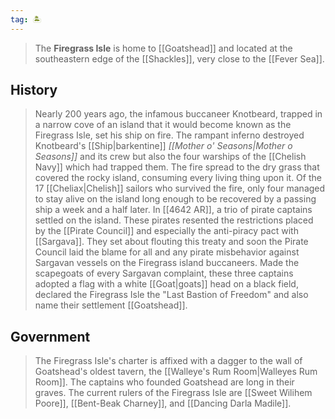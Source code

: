 ```yaml
---
tag: 🏝️
---
```


> The **Firegrass Isle** is home to  [[Goatshead]] and located at the southeastern edge of the [[Shackles]], very close to the [[Fever Sea]].


## History

> Nearly 200 years ago, the infamous buccaneer Knotbeard, trapped in a narrow cove of an island that it would become known as the Firegrass Isle, set his ship on fire. The rampant inferno destroyed Knotbeard's [[Ship|barkentine]] *[[Mother o' Seasons|Mother o Seasons]]* and its crew but also the four warships of the [[Chelish Navy]] which had trapped them. The fire spread to the dry grass that covered the rocky island, consuming every living thing upon it. Of the 17 [[Cheliax|Chelish]] sailors who survived the fire, only four managed to stay alive on the island long enough to be recovered by a passing ship a week and a half later.
> In [[4642 AR]], a trio of pirate captains settled on the island. These pirates resented the restrictions placed by the [[Pirate Council]] and especially the anti-piracy pact with [[Sargava]]. They set about flouting this treaty and soon the Pirate Council laid the blame for all and any pirate misbehavior against Sargavan vessels on the Firegrass island buccaneers. Made the scapegoats of every Sargavan complaint, these three captains adopted a flag with a white [[Goat|goats]] head on a black field, declared the Firegrass Isle the "Last Bastion of Freedom" and also name their settlement [[Goatshead]].


## Government

> The Firegrass Isle's charter is affixed with a dagger to the wall of Goatshead's oldest tavern, the [[Walleye's Rum Room|Walleyes Rum Room]]. The captains who founded Goatshead are long in their graves. The current rulers of the Firegrass Isle are [[Sweet Wilihem Poore]], [[Bent-Beak Charney]], and [[Dancing Darla Madile]].








